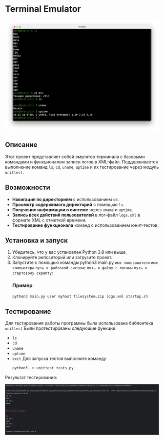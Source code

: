 # Terminal Emulator

![эмулятор](schreenshots/2.png)

## Описание
Этот проект представляет собой эмулятор терминала с базовыми командами и функционалом записи логов в XML-файл. Поддерживается выполнение команд `ls`, `cd`, `uname`, `uptime` и их тестирование через модуль `unittest`.

## Возможности
- **Навигация по директориям** с использованием `cd`.
- **Просмотр содержимого директорий** с помощью `ls`.
- **Получение информации о системе** через `uname` и `uptime`.
- **Запись всех действий пользователей** в лог-файл `logs.xml` в формате XML с отметкой времени.
- **Тестирование функционала** команд с использованием юнит-тестов.

## Установка и запуск
1. Убедитесь, что у вас установлен Python 3.8 или выше.
2. Клонируйте репозиторий или загрузите проект.
3. Запустите с помощью команды python3 main.py `имя пользователя` `имя компьютера` `путь к файловой системе` `путь к файлу с логами` `путь к стартовому скрипту`:
    ### Пример
   ```zsh
   python3 main.py user myhost filesystem.zip logs.xml startup.sh
   ```
## Тестирование
Для тестирования работы программы была использована библоитека `unittest`
Были протестированы следующие функции:
- `ls`
- `cd`
- `uname`
- `uptime`
- `exit`
Для запуска тестов выполните команду
   ```zsh
   python3 -m unittest tests.py
   ```
Результат тестирования:

![тесты](schreenshots/1.png)